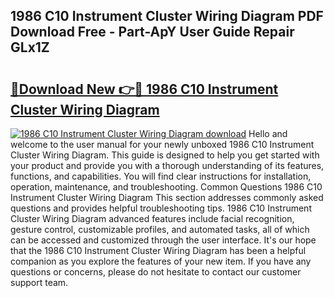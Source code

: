## 1986 C10 Instrument Cluster Wiring Diagram PDF Download Free - Part-ApY User Guide Repair GLx1Z

# <h2><a href="http://dfoyme.blite.top/?on=1986+C10+Instrument+Cluster+Wiring+Diagram">🔗Download New 👉🔴 1986 C10 Instrument Cluster Wiring Diagram</a></h2>

[![1986 C10 Instrument Cluster Wiring Diagram download](https://i.imgur.com/lujVjoI.png)](http://dfoyme.blite.top/?on=1986+C10+Instrument+Cluster+Wiring+Diagram)
Hello and welcome to the user manual for your newly unboxed 1986 C10 Instrument Cluster Wiring Diagram. This guide is designed to help you get started with your product and provide you with a thorough understanding of its features, functions, and capabilities. You will find clear instructions for installation, operation, maintenance, and troubleshooting. Common Questions 1986 C10 Instrument Cluster Wiring Diagram This section addresses commonly asked questions and provides helpful troubleshooting tips. 1986 C10 Instrument Cluster Wiring Diagram advanced features include facial recognition, gesture control, customizable profiles, and automated tasks, all of which can be accessed and customized through the user interface. It's our hope that the 1986 C10 Instrument Cluster Wiring Diagram has been a helpful companion as you explore the features of your new item. If you have any questions or concerns, please do not hesitate to contact our customer support team.
